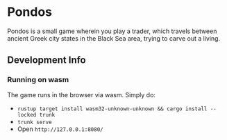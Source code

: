 # Pondos

Pondos is a small game wherein you play a trader, which travels between
ancient Greek city states in the Black Sea area, trying to carve out
a living.

## Development Info

### Running on wasm

The game runs in the browser via wasm. Simply do:

- `rustup target install wasm32-unknown-unknown && cargo install --locked trunk`
- `trunk serve`
- Open `http://127.0.0.1:8080/`
